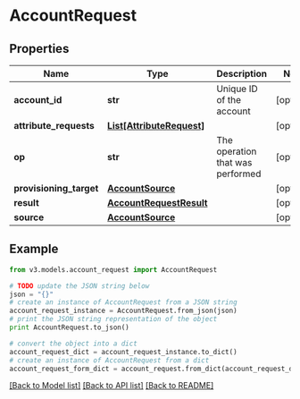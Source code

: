 # AccountRequest


## Properties
Name | Type | Description | Notes
------------ | ------------- | ------------- | -------------
**account_id** | **str** | Unique ID of the account | [optional] 
**attribute_requests** | [**List[AttributeRequest]**](AttributeRequest.md) |  | [optional] 
**op** | **str** | The operation that was performed | [optional] 
**provisioning_target** | [**AccountSource**](AccountSource.md) |  | [optional] 
**result** | [**AccountRequestResult**](AccountRequestResult.md) |  | [optional] 
**source** | [**AccountSource**](AccountSource.md) |  | [optional] 

## Example

```python
from v3.models.account_request import AccountRequest

# TODO update the JSON string below
json = "{}"
# create an instance of AccountRequest from a JSON string
account_request_instance = AccountRequest.from_json(json)
# print the JSON string representation of the object
print AccountRequest.to_json()

# convert the object into a dict
account_request_dict = account_request_instance.to_dict()
# create an instance of AccountRequest from a dict
account_request_form_dict = account_request.from_dict(account_request_dict)
```
[[Back to Model list]](../README.md#documentation-for-models) [[Back to API list]](../README.md#documentation-for-api-endpoints) [[Back to README]](../README.md)


